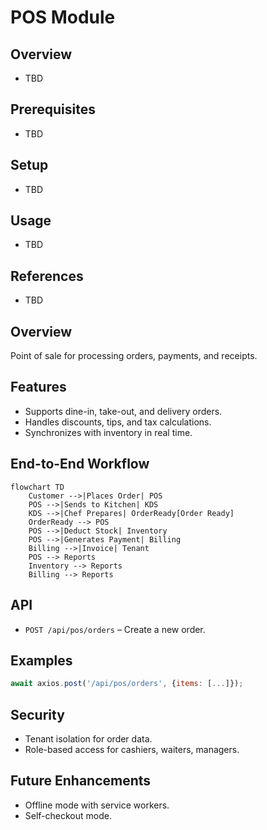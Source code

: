 # POS Module

## Overview
- TBD

## Prerequisites
- TBD

## Setup
- TBD

## Usage
- TBD

## References
- TBD


## Overview
Point of sale for processing orders, payments, and receipts.

## Features
- Supports dine-in, take-out, and delivery orders.  
- Handles discounts, tips, and tax calculations.  
- Synchronizes with inventory in real time.  

## End-to-End Workflow
```mermaid
flowchart TD
    Customer -->|Places Order| POS
    POS -->|Sends to Kitchen| KDS
    KDS -->|Chef Prepares| OrderReady[Order Ready]
    OrderReady --> POS
    POS -->|Deduct Stock| Inventory
    POS -->|Generates Payment| Billing
    Billing -->|Invoice| Tenant
    POS --> Reports
    Inventory --> Reports
    Billing --> Reports
```

## API
- `POST /api/pos/orders` – Create a new order.  

## Examples
```js
await axios.post('/api/pos/orders', {items: [...]});
```

## Security
- Tenant isolation for order data.  
- Role-based access for cashiers, waiters, managers.  

## Future Enhancements
- Offline mode with service workers.  
- Self-checkout mode.  
